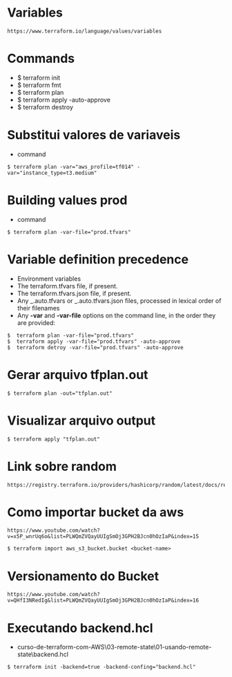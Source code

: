 # Variables

```
https://www.terraform.io/language/values/variables
```

# Commands

- $ terraform init
- $ terraform fmt
- $ terraform plan
- $ terraform apply -auto-approve
- $ terraform destroy

# Substitui valores de variaveis

- command

```
$ terraform plan -var="aws_profile=tf014" -var="instance_type=t3.medium"
```

# Building values prod

- command

```
$ terraform plan -var-file="prod.tfvars"
```

# Variable definition precedence

- Environment variables
- The terraform.tfvars file, if present.
- The terraform.tfvars.json file, if present.
- Any _.auto.tfvars or _.auto.tfvars.json files, processed in lexical order of their filenames
- Any **-var** and **-var-file** options on the command line, in the order they are provided:

```
$  terraform plan -var-file="prod.tfvars"
$  terraform apply -var-file="prod.tfvars" -auto-approve
$  terraform detroy -var-file="prod.tfvars" -auto-approve
```

# Gerar arquivo tfplan.out

```
$ terraform plan -out="tfplan.out"
```

# Visualizar arquivo output

```
$ terraform apply "tfplan.out"
```

# Link sobre random

```
https://registry.terraform.io/providers/hashicorp/random/latest/docs/resources/pet
```

# Como importar bucket da aws

```
https://www.youtube.com/watch?v=x5P_wnrUq6o&list=PLWQmZVQayUUIgSmOj3GPH2BJcn0hOzIaP&index=15
```

```
$ terraform import aws_s3_bucket.bucket <bucket-name>
```

# Versionamento do Bucket

```
https://www.youtube.com/watch?v=QHfI3NRedIg&list=PLWQmZVQayUUIgSmOj3GPH2BJcn0hOzIaP&index=16
```

# Executando backend.hcl

- curso-de-terraform-com-AWS\03-remote-state\01-usando-remote-state\backend.hcl

```
$ terraform init -backend=true -backend-confing="backend.hcl"
```
